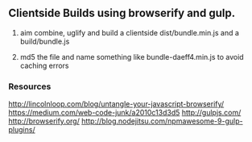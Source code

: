 ## Clientside Builds using browserify and gulp.

1) aim combine, uglify and build a clientside dist/bundle.min.js and a build/bundle.js

2) md5 the file and name something like bundle-daeff4.min.js to avoid caching errors

### Resources

http://lincolnloop.com/blog/untangle-your-javascript-browserify/
https://medium.com/web-code-junk/a2010c13d3d5
http://gulpjs.com/
http://browserify.org/
http://blog.nodejitsu.com/npmawesome-9-gulp-plugins/
